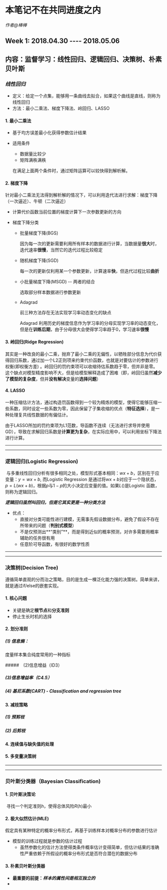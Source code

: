 # 本笔记不在共同进度之内

*作者@棒棒*

## Week 1: 2018.04.30 ---- 2018.05.06

## 内容：监督学习：线性回归、逻辑回归、决策树、朴素贝叶斯



### *线性回归*

- 定义：给定一个点集，能够用一条曲线去拟合，如果这个曲线是直线，则称为线性回归
- 方法：最小二乘法、梯度下降法、岭回归、LASSO

#### 1. 最小二乘法

- 基于均方误差最小化获得参数估计结果

- 适用条件

  - 数据量比较少
  - 矩阵满秩满秩

  在满足上面两个条件时，通过矩阵运算可以较快得到解析解。

#### 2. 梯度下降

​	针对最小二乘法无法得到解析解的情况下，可以利用迭代法进行求解：梯度下降（一次逼近）、牛顿（二次逼近）

- 计算代价函数当前位置的梯度计算下一次参数更新的方向

- 梯度下降分类

  - 批量梯度下降(BGS)

    因为每一次的更新需要利用所有样本的数据进行计算，当数据量**很大**时，迭代速率**很慢**，当然它的迭代过程比较稳定

  - 随机梯度下降(SGD)

    每一次的更新仅利用某一个参数更新，计算速率**快**，但迭代过程比较**曲折**

  - 小批量梯度下降(MSGD) -- 两者的结合

    选取部分样本数据进行参数更新

  - Adagrad 

    前三种方法存在无法实现学习率动态变化的缺点

    Adagrad 利用历史的梯度信息作为学习率的分母实现学习率的动态变化，但是在**训练后期**，由于分母很大会使得学习率趋于0，学习速率**很慢**

#### 3. 岭回归(Ridge Regression)

​	其实是一种改良的最小二乘，抛弃了最小二乘的无偏性，以牺牲部分信息为代价获得回归系数，通过加一个L2正则项来约束代价函数，也就是对要估计的参数进行权衡(即权衡方差) 。岭回归的罚约束项可以收缩待估系数趋于零，但并非是零。这个缺点对模型精度影响不大，但是给模型解释造成了困难（即，岭回归虽然**减少了模型的复杂度**，但并**没有解决**变量的**选择问题**）

#### 4. LASSO

​	一种压缩估计方法，通过构造罚函数得到一个较为精炼的模型，使得它能够压缩一些系数，同时设定一些系数为零，因此保留了子集收缩的优点（**特征选择**），是一种处理复共线性数据的有偏估计。

​	由于LASSO所加的罚约束项为L1范数，导函数不连续（无法进行求导并使用GD），导致在求解回归系数是**计算更为复杂**，在实际应用中，可以利用坐标下降法进行计算。

------

------

### 逻辑回归(Logistic Regression)

​	与多重线性回归分析有很多相同之处，模型形式基本相同：$wx+b$，区别在于应变量：$y=wx+b$, 而Logistic Regression 是通过将$wx+b$对应于一个隐状态，$p=L(wx+b)$，根据$p$与$1-p$的大小决定应变量的值。如果$L()$是Logistic 函数，则称为逻辑回归。

***逻辑回归虽然叫回归，但是它其实更是一种分类方法***

- 优点：
  - 直接对分类可能性进行建模，无需事先假设数据分布，避免了假设不存在所带来的问题（**判别式模型**）
  - 不是仅预测出**“类别”**，而是得到近似的概率预测，对许多需要用概率辅助的任务很有用
  - 任意阶可导函数，有很好的数学性质




------

------

### 决策树(Decision Tree)

​	遵循简单直观的分而治之策略，目的是生成一棵泛化能力强的决策树。简单来讲，就是通过if/else的嵌套实现。

#### 1. 核心问题

- 关键是确定**根节点**和**分支准则**
- 停止生长时机的选择

#### 2. 划分准则

##### (1) 信息熵：

度量样本集合纯度常用的一种指标

#####　(2)信息增益（ID3）

##### (3)信息增益率（C4.5）

##### (4) 基尼系数(CART) - Classification and regression tree

#### 3. 减枝策略

##### (1) 预剪枝

##### (2) 后剪枝

#### 4. 连续值与缺失值的处理

#### 5. 多变量决策树

------

------

### 贝叶斯分类器（Bayesian Classification)

#### 1. 贝叶斯决策论

​	寻找一个判定准则$h$，使得总体风险$R(h)$最小

#### 2. 极大似然估计(MLE)

​	假定具有某种特定的概率分布形式，再基于训练样本对概率分布的参数进行估计

- 模型的训练过程就是参数的估计过程
  - 虽然参数化的估计方法使得类条件概率估计变得简单，但估计结果的准确性严重依赖于所假设的概率分布形式是否符合潜在的数据分布

#### 3. 朴素贝叶斯分类器

- **最重要的前提：*样本的属性间是相互独立的***
- ​













### 













